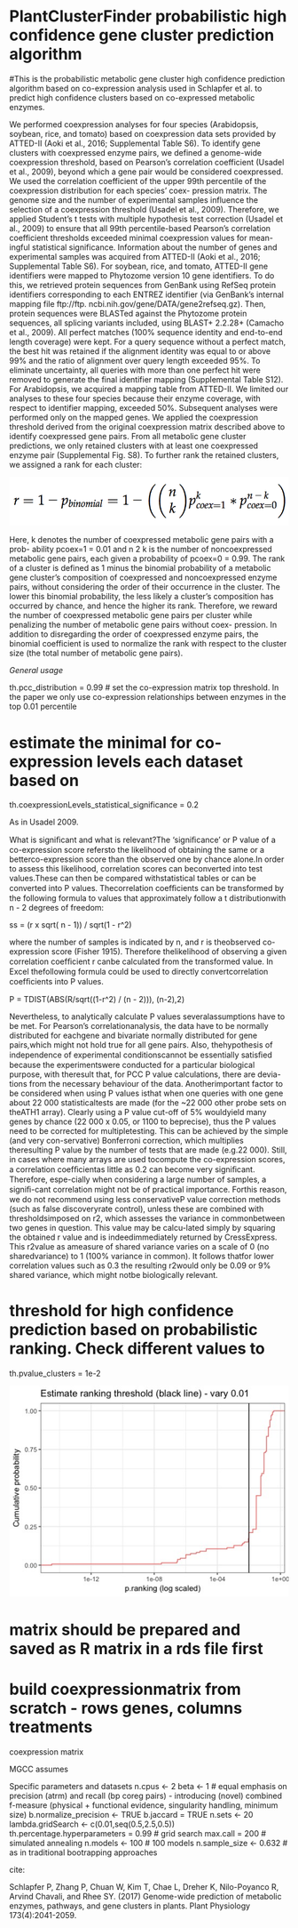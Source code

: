 # PlantClusterFinder probabilistic high confidence gene cluster prediction algorithm

#This is the probabilistic metabolic gene cluster high confidence prediction algorithm based on co-expression analysis used in Schlapfer et al. to predict high confidence clusters based on co-expressed metabolic enzymes. 


We performed coexpression analyses for four species (Arabidopsis, soybean, rice, and tomato) based on coexpression data sets provided by ATTED-II (Aoki et al., 2016; Supplemental Table S6). To identify gene clusters with coexpressed enzyme pairs, we defined a genome-wide coexpression threshold, based on Pearson’s correlation coefficient (Usadel et al., 2009), beyond which a gene pair would be considered coexpressed. We used the correlation coefficient of the upper 99th percentile of the coexpression distribution for each species’ coex- pression matrix.
The genome size and the number of experimental samples influence the selection of a coexpression threshold (Usadel et al., 2009). Therefore, we applied Student’s t tests with multiple hypothesis test correction (Usadel et al., 2009) to ensure that all 99th percentile-based Pearson’s correlation coefficient thresholds exceeded minimal coexpression values for mean- ingful statistical significance. Information about the number of genes and experimental samples was acquired from ATTED-II (Aoki et al., 2016; Supplemental Table S6).
For soybean, rice, and tomato, ATTED-II gene identifiers were mapped to Phytozome version 10 gene identifiers. To do this, we retrieved protein sequences from GenBank using RefSeq protein identifiers corresponding to each ENTREZ identifier (via GenBank’s internal mapping file ftp://ftp. ncbi.nih.gov/gene/DATA/gene2refseq.gz). Then, protein sequences were BLASTed against the Phytozome protein sequences, all splicing variants included, using BLAST+ 2.2.28+ (Camacho et al., 2009). All perfect matches (100% sequence identity and end-to-end length coverage) were kept. For a query sequence without a perfect match, the best hit was retained if the alignment identity was equal to or above 99% and the ratio of alignment over query length exceeded 95%. To eliminate uncertainty, all queries with more than one perfect hit were removed to generate the final identifier mapping (Supplemental Table S12). For Arabidopsis, we acquired a mapping table from ATTED-II. We limited our analyses to these four species because their enzyme coverage, with respect to identifier mapping, exceeded 50%. Subsequent analyses were performed only on the mapped genes. We applied the coexpression threshold derived from the original coexpression matrix described above to identify coexpressed gene pairs.
From all metabolic gene cluster predictions, we only retained clusters with at least one coexpressed enzyme pair (Supplemental Fig. S8). To further rank the retained clusters, we assigned a rank for each cluster:

![Alt text](/probabilisticranking.png?raw=true "Ranking threshold")

Here, k denotes the number of coexpressed metabolic gene pairs with a prob- ability pcoex=1 = 0.01 and n 2 k is the number of noncoexpressed metabolic gene pairs, each given a probability of pcoex=0 = 0.99. The rank of a cluster is defined as 1 minus the binomial probability of a metabolic gene cluster’s composition of coexpressed and noncoexpressed enzyme pairs, without considering the order of their occurrence in the cluster. The lower this binomial probability, the less likely a cluster’s composition has occurred by chance, and hence the higher its rank. Therefore, we reward the number of coexpressed metabolic gene pairs per cluster while penalizing the number of metabolic gene pairs without coex- pression. In addition to disregarding the order of coexpressed enzyme pairs, the binomial coefficient is used to normalize the rank with respect to the cluster size (the total number of metabolic gene pairs).



*General usage*

th.pcc_distribution = 0.99 # set the co-expression matrix top threshold. In the paper we only use co-expression relationships between enzymes in the top 0.01 percentile 

# estimate the minimal for co-expression levels each dataset based on 
th.coexpressionLevels_statistical_significance = 0.2 

As in Usadel 2009. 

What is signiﬁcant and what is relevant?The ‘signiﬁcance’ or P value of a co-expression score refersto the likelihood of obtaining the same or a betterco-expression score than the observed one by chance alone.In order to assess this likelihood, correlation scores can beconverted into test values.These can then be compared withstatistical tables or can be converted into P values. Thecorrelation coefﬁcients can be transformed by the following formula to values that approximately follow a t distributionwith n - 2 degrees of freedom:

ss = (r x sqrt( n - 1)) / sqrt(1 - r^2)

where the number of samples is indicated by n, and r is theobserved co-expression score (Fisher 1915). Therefore thelikelihood of observing a given correlation coefﬁcient r canbe calculated from the transformed value. In Excel thefollowing formula could be used to directly convertcorrelation coefﬁcients into P values.

P = TDIST(ABS(R/sqrt((1-r^2) / (n - 2))), (n-2),2)

Nevertheless, to analytically calculate P values severalassumptions have to be met. For Pearson’s correlationanalysis, the data have to be normally distributed for eachgene and bivariate normally distributed for gene pairs,which might not hold true for all gene pairs. Also, thehypothesis of independence of experimental conditionscannot be essentially satisﬁed because the experimentswere conducted for a particular biological purpose, with theresult that, for PCC P value calculations, there are devia-tions from the necessary behaviour of the data. Anotherimportant factor to be considered when using P values isthat when one queries with one gene about 22 000 statisticaltests are made (for the ~22 000 other probe sets on theATH1 array). Clearly using a P value cut-off of 5% wouldyield many genes by chance (22 000 x 0.05, or 1100 to beprecise), thus the P values need to be corrected for multipletesting. This can be achieved by the simple (and very con-servative) Bonferroni correction, which multiplies theresulting P value by the number of tests that are made (e.g.22 000). Still, in cases where many arrays are used tocompute the co-expression scores, a correlation coefﬁcientas little as 0.2 can become very signiﬁcant. Therefore, espe-cially when considering a large number of samples, a signiﬁ-cant correlation might not be of practical importance. Forthis reason, we do not recommend using less conservativeP value correction methods (such as false discoveryrate control), unless these are combined with thresholdsimposed on r2, which assesses the variance in commonbetween two genes in question. This value may be calcu-lated simply by squaring the obtained r value and is indeedimmediately returned by CressExpress. This r2value as ameasure of shared variance varies on a scale of 0 (no sharedvariance) to 1 (100% variance in common). It follows thatfor lower correlation values such as 0.3 the resulting r2would only be 0.09 or 9% shared variance, which might notbe biologically relevant.



# threshold for high confidence prediction based on probabilistic ranking. Check different values to 
th.pvalue_clusters = 1e-2

![Alt text](/ranking.jpeg?raw=true "Ranking threshold")

# matrix should be prepared and saved as R matrix in a rds file first  

# build coexpressionmatrix from scratch - rows genes, columns treatments


coexpression matrix

MGCC assumes 



Specific parameters and datasets 
n.cpus <- 2 
beta <- 1 # equal emphasis on precision (atrm) and recall (bp coreg pairs) - introducing (novel) combined f-measure (physical + functional evidence, singularity handling, minimum size) 
b.normalize_precision <- TRUE 
b.jaccard = TRUE 
n.sets <- 20 
lambda.gridSearch <- c(0.01,seq(0.5,2.5,0.5)) 
th.percentage.hyperparameters = 0.99 # grid search 
max.call = 200 # simulated annealing 
n.models <- 100 # 100 models 
n.sample_size <- 0.632 # as in traditional bootrapping approaches 



cite:

Schlapfer P, Zhang P, Chuan W, Kim T, Chae L, Dreher K, Nilo-Poyanco R, Arvind Chavali, and Rhee SY. (2017) Genome-wide prediction of metabolic enzymes, pathways, and gene clusters in plants. Plant Physiology 173(4):2041-2059.
